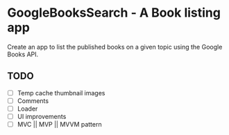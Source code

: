 # GoogleBooksSearch - A Book listing app
Create an app to list the published books on a given topic using the Google Books API.

## TODO
- [ ] Temp cache thumbnail images
- [ ] Comments
- [ ] Loader
- [ ] UI improvements
- [ ] MVC || MVP || MVVM pattern
